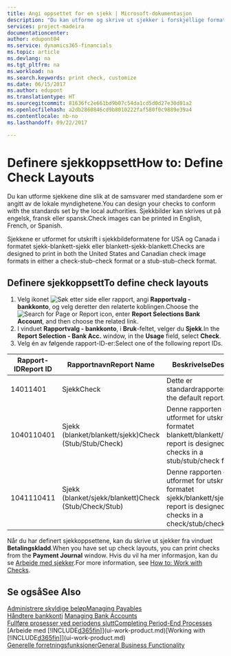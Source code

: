 ```yaml
---
title: Angi oppsettet for en sjekk | Microsoft-dokumentasjon
description: "Du kan utforme og skrive ut sjekker i forskjellige formater for å følge standarder."
services: project-madeira
documentationcenter: 
author: edupont04
ms.service: dynamics365-financials
ms.topic: article
ms.devlang: na
ms.tgt_pltfrm: na
ms.workload: na
ms.search.keywords: print check, customize
ms.date: 06/15/2017
ms.author: edupont
ms.translationtype: HT
ms.sourcegitcommit: 81636fc2e661bd9b07c54da1cd5d0d27e30d01a2
ms.openlocfilehash: a2db2860846cd9b8010222faf580f0c9889e39a4
ms.contentlocale: nb-no
ms.lasthandoff: 09/22/2017

---
```

# <a name="how-to-define-check-layouts"></a><span data-ttu-id="c50f7-103">Definere sjekkoppsett</span><span class="sxs-lookup"><span data-stu-id="c50f7-103">How to: Define Check Layouts</span></span>
<span data-ttu-id="c50f7-104">Du kan utforme sjekkene dine slik at de samsvarer med standardene som er angitt av de lokale myndighetene.</span><span class="sxs-lookup"><span data-stu-id="c50f7-104">You can design your checks to conform with the standards set by the local authorities.</span></span> <span data-ttu-id="c50f7-105">Sjekkbilder kan skrives ut på engelsk, fransk eller spansk.</span><span class="sxs-lookup"><span data-stu-id="c50f7-105">Check images can be printed in English, French, or Spanish.</span></span>

<span data-ttu-id="c50f7-106">Sjekkene er utformet for utskrift i sjekkbildeformatene for USA og Canada i formatet sjekk-blankett-sjekk eller blankett-sjekk-blankett.</span><span class="sxs-lookup"><span data-stu-id="c50f7-106">Checks are designed to print in both the United States and Canadian check image formats in either a check-stub-check format or a stub-stub-check format.</span></span>

## <a name="to-define-check-layouts"></a><span data-ttu-id="c50f7-107">Definere sjekkoppsett</span><span class="sxs-lookup"><span data-stu-id="c50f7-107">To define check layouts</span></span>
1. <span data-ttu-id="c50f7-108">Velg ikonet ![Søk etter side eller rapport](media/ui-search/search_small.png "Ikonet Søk etter side eller rapport"), angi **Rapportvalg - bankkonto**, og velg deretter den relaterte koblingen.</span><span class="sxs-lookup"><span data-stu-id="c50f7-108">Choose the ![Search for Page or Report](media/ui-search/search_small.png "Search for Page or Report icon") icon, enter **Report Selections Bank Account**, and then choose the related link.</span></span>
2. <span data-ttu-id="c50f7-109">I vinduet **Rapportvalg - bankkonto**, i **Bruk**-feltet, velger du **Sjekk**.</span><span class="sxs-lookup"><span data-stu-id="c50f7-109">In the **Report Selection - Bank Acc.** window, in the **Usage** field, select **Check**.</span></span>
3. <span data-ttu-id="c50f7-110">Velg én av følgende rapport-ID-er:</span><span class="sxs-lookup"><span data-stu-id="c50f7-110">Select one of the following report IDs.</span></span>

| <span data-ttu-id="c50f7-111">Rapport-ID</span><span class="sxs-lookup"><span data-stu-id="c50f7-111">Report ID</span></span> | <span data-ttu-id="c50f7-112">Rapportnavn</span><span class="sxs-lookup"><span data-stu-id="c50f7-112">Report Name</span></span> | <span data-ttu-id="c50f7-113">Beskrivelse</span><span class="sxs-lookup"><span data-stu-id="c50f7-113">Description</span></span> |
| --- | --- | --- |
| <span data-ttu-id="c50f7-114">1401</span><span class="sxs-lookup"><span data-stu-id="c50f7-114">1401</span></span> |<span data-ttu-id="c50f7-115">Sjekk</span><span class="sxs-lookup"><span data-stu-id="c50f7-115">Check</span></span> |<span data-ttu-id="c50f7-116">Dette er standardrapporten.</span><span class="sxs-lookup"><span data-stu-id="c50f7-116">This is the default report.</span></span> |
| <span data-ttu-id="c50f7-117">10401</span><span class="sxs-lookup"><span data-stu-id="c50f7-117">10401</span></span> |<span data-ttu-id="c50f7-118">Sjekk (blanket/blankett/sjekk)</span><span class="sxs-lookup"><span data-stu-id="c50f7-118">Check (Stub/Stub/Check)</span></span> |<span data-ttu-id="c50f7-119">Denne rapporten er utformet for utskrift i formatet blankett/blankett/sjekk.</span><span class="sxs-lookup"><span data-stu-id="c50f7-119">This report is designed to print checks in a stub/stub/check format.</span></span> |
| <span data-ttu-id="c50f7-120">10411</span><span class="sxs-lookup"><span data-stu-id="c50f7-120">10411</span></span> |<span data-ttu-id="c50f7-121">Sjekk (blanket/sjekk/blankett)</span><span class="sxs-lookup"><span data-stu-id="c50f7-121">Check (Stub/Check/Stub)</span></span> |<span data-ttu-id="c50f7-122">Denne rapporten er utformet for utskrift i formatet sjekk/blankett/sjekk.</span><span class="sxs-lookup"><span data-stu-id="c50f7-122">This report is designed to print checks in a check/stub/check format.</span></span> |

<span data-ttu-id="c50f7-123">Når du har definert sjekkoppsettene, kan du skrive ut sjekker fra vinduet **Betalingskladd**.</span><span class="sxs-lookup"><span data-stu-id="c50f7-123">When you have set up check layouts, you can print checks from the **Payment Journal** window.</span></span> <span data-ttu-id="c50f7-124">Hvis du vil ha mer informasjon, kan du se [Arbeide med sjekker](payables-how-work-checks.md).</span><span class="sxs-lookup"><span data-stu-id="c50f7-124">For more information, see [How to: Work with Checks](payables-how-work-checks.md).</span></span>

## <a name="see-also"></a><span data-ttu-id="c50f7-125">Se også</span><span class="sxs-lookup"><span data-stu-id="c50f7-125">See Also</span></span>
[<span data-ttu-id="c50f7-126">Administrere skyldige beløp</span><span class="sxs-lookup"><span data-stu-id="c50f7-126">Managing Payables</span></span>](payables-manage-payables.md)  
<span data-ttu-id="c50f7-127">[Håndtere bankkonti](bank-manage-bank-accounts.md) </span><span class="sxs-lookup"><span data-stu-id="c50f7-127">[Managing Bank Accounts](bank-manage-bank-accounts.md) </span></span>  
[<span data-ttu-id="c50f7-128">Fullføre prosesser ved periodens slutt</span><span class="sxs-lookup"><span data-stu-id="c50f7-128">Completing Period-End Processes</span></span>](year-how-complete-period-end-processes.md)  
<span data-ttu-id="c50f7-129">[Arbeide med [!INCLUDE[d365fin](includes/d365fin_md.md)]](ui-work-product.md)</span><span class="sxs-lookup"><span data-stu-id="c50f7-129">[Working with [!INCLUDE[d365fin](includes/d365fin_md.md)]](ui-work-product.md)</span></span>  
[<span data-ttu-id="c50f7-130">Generelle forretningsfunksjoner</span><span class="sxs-lookup"><span data-stu-id="c50f7-130">General Business Functionality</span></span>](ui-across-business-areas.md)

